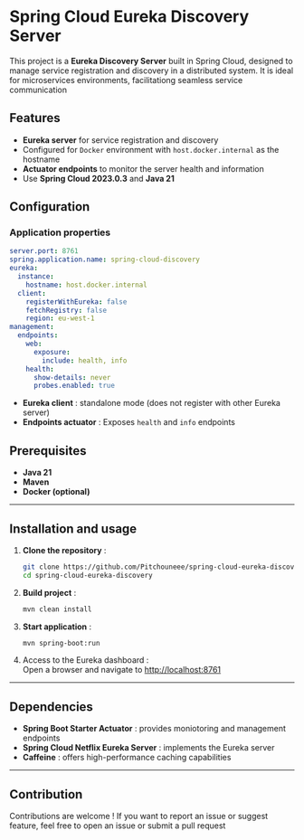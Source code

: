 # Spring Cloud Eureka Discovery Server  

This project is a **Eureka Discovery Server** built in Spring Cloud, designed to manage service registration and discovery
in a distributed system. It is ideal for microservices environments, facilitationg seamless service communication

## Features  

- **Eureka server** for service registration and discovery 
- Configured for `Docker` environment with `host.docker.internal` as the hostname  
- **Actuator endpoints** to monitor the server health and information
- Use **Spring Cloud 2023.0.3** and **Java 21**

## Configuration  

### Application properties  

```yaml
server.port: 8761
spring.application.name: spring-cloud-discovery
eureka:
  instance:
    hostname: host.docker.internal
  client:
    registerWithEureka: false
    fetchRegistry: false
    region: eu-west-1
management:
  endpoints:
    web:
      exposure:
        include: health, info
    health:
      show-details: never
      probes.enabled: true
```

- **Eureka client** : standalone mode (does not register with other Eureka server)
- **Endpoints actuator** : Exposes `health` and `info` endpoints

## Prerequisites

- **Java 21**
- **Maven**
- **Docker (optional)**

---

## Installation and usage

1. **Clone the repository** :
   ```bash
   git clone https://github.com/Pitchouneee/spring-cloud-eureka-discovery.git
   cd spring-cloud-eureka-discovery
   ```

2. **Build project** :
   ```bash
   mvn clean install
   ```

3. **Start application** :
   ```bash
   mvn spring-boot:run
   ```

4. Access to the Eureka dashboard :  
   Open a browser and navigate to [http://localhost:8761](http://localhost:8761)

---

## Dependencies

- **Spring Boot Starter Actuator** : provides moniotoring and management endpoints
- **Spring Cloud Netflix Eureka Server** : implements the Eureka server
- **Caffeine** : offers high-performance caching capabilities

---

## Contribution

Contributions are welcome ! If you want to report an issue or suggest feature, feel free to open an issue or submit a pull request